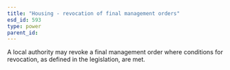 ```yaml
---
title: "Housing - revocation of final management orders"
esd_id: 593
type: power
parent_id:  
---
```


A local authority may revoke a final management order where conditions for revocation, as defined in the legislation, are met.

